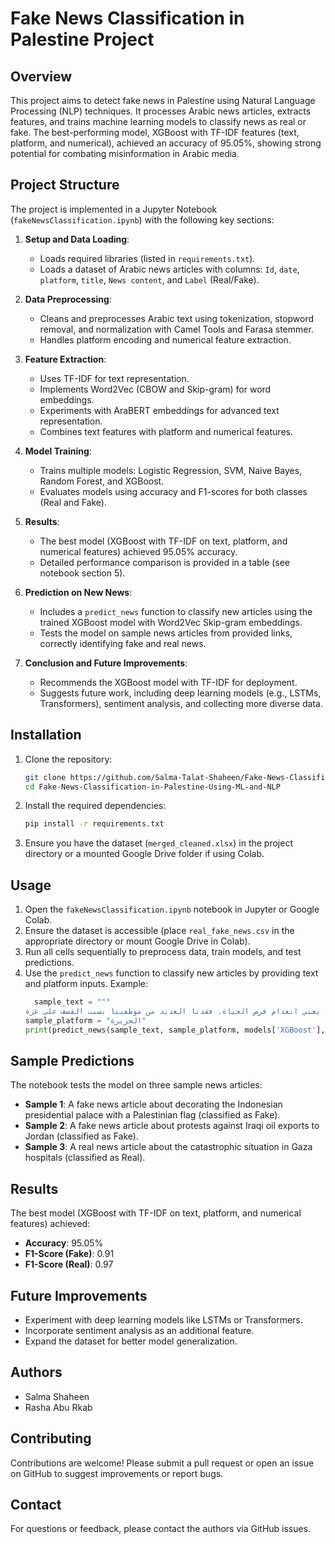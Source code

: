 # Fake News Classification in Palestine Project

## Overview
This project aims to detect fake news in Palestine using Natural Language Processing (NLP) techniques. It processes Arabic news articles, extracts features, and trains machine learning models to classify news as real or fake. The best-performing model, XGBoost with TF-IDF features (text, platform, and numerical), achieved an accuracy of 95.05%, showing strong potential for combating misinformation in Arabic media.

## Project Structure
The project is implemented in a Jupyter Notebook (`fakeNewsClassification.ipynb`) with the following key sections:

1. **Setup and Data Loading**:
   - Loads required libraries (listed in `requirements.txt`).
   - Loads a dataset of Arabic news articles with columns: `Id`, `date`, `platform`, `title`, `News content`, and `Label` (Real/Fake).

2. **Data Preprocessing**:
   - Cleans and preprocesses Arabic text using tokenization, stopword removal, and normalization with Camel Tools and Farasa stemmer.
   - Handles platform encoding and numerical feature extraction.

3. **Feature Extraction**:
   - Uses TF-IDF for text representation.
   - Implements Word2Vec (CBOW and Skip-gram) for word embeddings.
   - Experiments with AraBERT embeddings for advanced text representation.
   - Combines text features with platform and numerical features.

4. **Model Training**:
   - Trains multiple models: Logistic Regression, SVM, Naive Bayes, Random Forest, and XGBoost.
   - Evaluates models using accuracy and F1-scores for both classes (Real and Fake).

5. **Results**:
   - The best model (XGBoost with TF-IDF on text, platform, and numerical features) achieved 95.05% accuracy.
   - Detailed performance comparison is provided in a table (see notebook section 5).

6. **Prediction on New News**:
   - Includes a `predict_news` function to classify new articles using the trained XGBoost model with Word2Vec Skip-gram embeddings.
   - Tests the model on sample news articles from provided links, correctly identifying fake and real news.

7. **Conclusion and Future Improvements**:
   - Recommends the XGBoost model with TF-IDF for deployment.
   - Suggests future work, including deep learning models (e.g., LSTMs, Transformers), sentiment analysis, and collecting more diverse data.

## Installation
1. Clone the repository:
   ```bash
   git clone https://github.com/Salma-Talat-Shaheen/Fake-News-Classification-in-Palestine-Using-ML-and-NLP.git
   cd Fake-News-Classification-in-Palestine-Using-ML-and-NLP
   ```
2. Install the required dependencies:
   ```bash
   pip install -r requirements.txt
   ```
3. Ensure you have the dataset (`merged_cleaned.xlsx`) in the project directory or a mounted Google Drive folder if using Colab.

## Usage
1. Open the `fakeNewsClassification.ipynb` notebook in Jupyter or Google Colab.
2. Ensure the dataset is accessible (place `real_fake_news.csv` in the appropriate directory or mount Google Drive in Colab).
3. Run all cells sequentially to preprocess data, train models, and test predictions.
4. Use the `predict_news` function to classify new articles by providing text and platform inputs. Example:
   ```python
     sample_text = """
   مسؤولة إغاثة: وضع مستشفيات قطاع غزة كارثي المتحدثة باسم الاتحاد الدولي لجمعيات الهلال والصليب الأحمر للجزيرة: وضع مستشفيات قطاع غزة كارثي. نقص كبير بعدد سيارات الإسعاف العاملة في غزة. انعدام الوقود يعني غياب الحياة تماما بغزة. انعدام الوقود بمستشفيات غزة يعني انعدام فرص الحياة. فقدنا العديد من موظفينا بسبب القصف على غزة."""                                                                                                            
   sample_platform = "الجزيرة"
   print(predict_news(sample_text, sample_platform, models['XGBoost'], w2v_skipgram_model, encoder, num_features_cols, convert_eng_arb))


## Sample Predictions
The notebook tests the model on three sample news articles:
- **Sample 1**: A fake news article about decorating the Indonesian presidential palace with a Palestinian flag (classified as Fake).
- **Sample 2**: A fake news article about protests against Iraqi oil exports to Jordan (classified as Fake).
- **Sample 3**: A real news article about the catastrophic situation in Gaza hospitals (classified as Real).

## Results
The best model (XGBoost with TF-IDF on text, platform, and numerical features) achieved:
- **Accuracy**: 95.05%
- **F1-Score (Fake)**: 0.91
- **F1-Score (Real)**: 0.97

## Future Improvements
- Experiment with deep learning models like LSTMs or Transformers.
- Incorporate sentiment analysis as an additional feature.
- Expand the dataset for better model generalization.

## Authors
- Salma Shaheen
- Rasha Abu Rkab

## Contributing
Contributions are welcome! Please submit a pull request or open an issue on GitHub to suggest improvements or report bugs.

## Contact
For questions or feedback, please contact the authors via GitHub issues.
